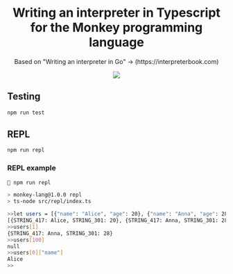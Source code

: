<h1 align='center'>Writing an interpreter in Typescript for the Monkey programming language</h1>

<p align='center'>
Based on "Writing an interpreter in Go" -> (https://interpreterbook.com)
</p>
<p align='center'>
<img src="https://interpreterbook.com/img/cover-cb2da3d1.png"/>
</p>

## Testing

```bash
npm run test
```

## REPL

```bash
npm run repl
```

### REPL example

```bash
 npm run repl

> monkey-lang@1.0.0 repl
> ts-node src/repl/index.ts

>>let users = [{"name": "Alice", "age": 20}, {"name": "Anna", "age": 28}]
[{STRING_417: Alice, STRING_301: 20}, {STRING_417: Anna, STRING_301: 28}]
>>users[1]
{STRING_417: Anna, STRING_301: 28}
>>users[100]
null
>>users[0]["name"]
Alice
>>
```
